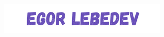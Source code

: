 <p align="center">

  <img weight="100%" src="https://github.com/EgorLeb/EgorLeb/blob/main/egorlebedev.jpg">

</p>
